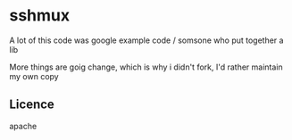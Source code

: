 # sshmux


A lot of this code was google example code / somsone who put together a lib  

More things are goig change, which is why i didn't fork, I'd rather maintain my own copy





## Licence
apache  

